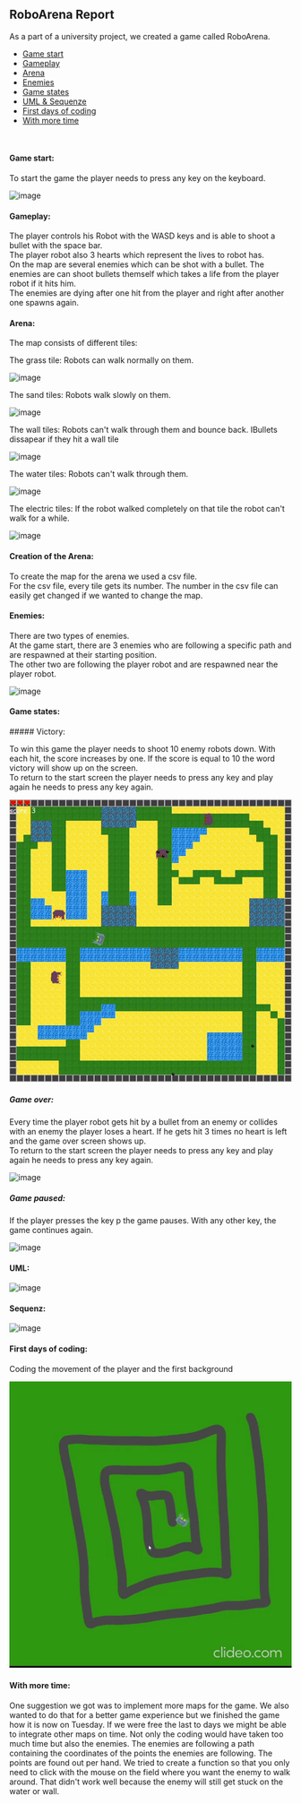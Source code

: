 ## RoboArena Report

As a part of a university project, we created a game called RoboArena.


- <a href="#gamestart"> Game start </a>
- <a href="#gameplay"> Gameplay </a>
- <a href="#arena"> Arena </a>
- <a href="#enemies"> Enemies </a>
- <a href="#gamestates"> Game states </a>
- <a href="#uml"> UML & Sequenze </a>
- <a href="#first"> First days of coding </a>
- <a href="#time"> With more time </a>

<br/>

<h4 id="gamestart"> Game start: </h4>

To start the game the player needs to press any key on the keyboard.

![image](https://user-images.githubusercontent.com/104694302/181354976-50ec4a9f-b85d-4b01-8fd1-d279a460ad2c.png)

<h4 id="gameplay"> Gameplay: </h4>

The player controls his Robot with the WASD keys and is able to shoot a bullet with the space bar. <br/>
The player robot also 3 hearts which represent the lives to robot has.<br/>
On the map are several enemies which can be shot with a bullet. The enemies are can shoot bullets themself which takes a life from the player robot if it hits him.<br/>
The enemies are dying after one hit from the player and right after another one spawns again.

<h4 id="arena"> Arena: </h4>

The map consists of different tiles:

The grass tile: Robots can walk normally on them.

![image](https://user-images.githubusercontent.com/104694302/181357272-4d559169-b065-48c9-8019-1fb0c3b1d8c7.png)

The sand tiles: Robots walk slowly on them.

![image](https://user-images.githubusercontent.com/104694302/181358528-0d36e6ef-b4ab-4dbb-b38c-52ba2213fdc6.png)

The wall tiles: Robots can't walk through them and bounce back. IBullets dissapear if they hit a wall tile

![image](https://user-images.githubusercontent.com/104694302/181358659-b9be476a-5fd3-4262-aecc-08792f293732.png)

The water tiles: Robots can't walk through them.

![image](https://user-images.githubusercontent.com/104694302/181358839-0f097f3a-4e8c-4d48-aff2-922a280cb514.png)

The electric tiles: If the robot walked completely on that tile the robot can't walk for a while.

![image](https://user-images.githubusercontent.com/104694302/181358992-55d0069f-ef37-4ae2-a0bd-df8e497f9a6c.png)

#### Creation of the Arena:

To create the map for the arena we used a csv file. <br/>
For the csv file, every tile gets its number. The number in the csv file can easily get changed if we wanted to change the map.

#### Enemies:

There are two types of enemies.<br/>
At the game start, there are 3 enemies who are following a specific path and are respawned at their starting position.<br/>
The other two are following the player robot and are respawned near the player robot.

![image](img/enemies.gif)

<h4 id="gamestates"> Game states: </h4>
##### Victory:

To win this game the player needs to shoot 10 enemy robots down. With each hit, the score increases by one. If the score is equal to 10 the word victory will show up on the screen. <br/>
To return to the start screen the player needs to press any key and play again he needs to press any key again.

![image](img/victory.gif)

##### Game over:

Every time the player robot gets hit by a bullet from an enemy or collides with an enemy the player loses a heart. If he gets hit 3 times no heart is left and the game over screen shows up.<br/>
To return to the start screen the player needs to press any key and play again he needs to press any key again.

![image](img/gameover2.gif)

##### Game paused:

If the player presses the key p the game pauses. With any other key, the game continues again.

![image](img/pause.gif)






<h4 id="uml"> UML: </h4>

![image](https://user-images.githubusercontent.com/104694302/181350196-0b1bccd4-09c0-47cd-afd4-ab5bd315572d.png)



#### Sequenz:

![image](https://user-images.githubusercontent.com/104150733/181440729-82361436-8292-4e3f-ad4c-7a2ba4b92168.png)



<h4 id="first"> First days of coding: </h4>

Coding the movement of the player and the first background

![image](img/Example.gif)

<h4 id="time"> With more time: </h4>

One suggestion we got was to implement more maps for the game.
We also wanted to do that for a better game experience but we finished the game how it is now on Tuesday. If we were free the last to days we might be able to integrate other maps on time. Not only the coding would have taken too much time but also the enemies. The enemies are following a path containing the coordinates of the points the enemies are following. The points are found out per hand. We tried to create a function so that you only need to click with the mouse on the field where you want the enemy to walk around. That didn't work well because the enemy will still get stuck on the water or wall.


